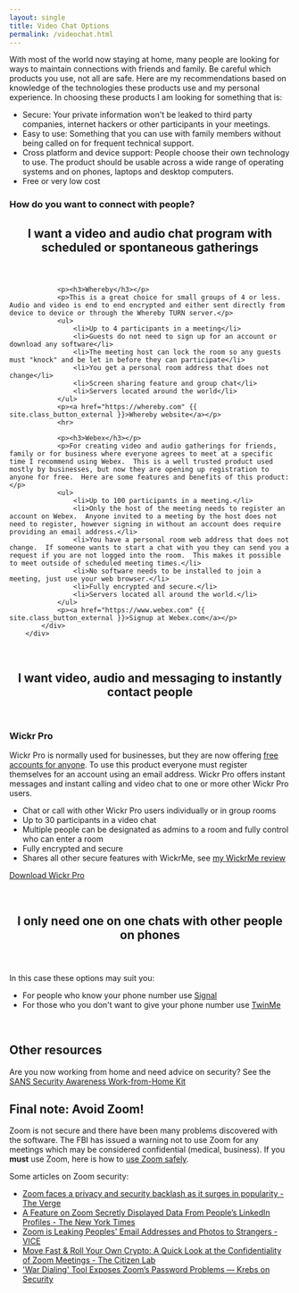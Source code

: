 ```yaml
---
layout: single
title: Video Chat Options
permalink: /videochat.html
---
```


With most of the world now staying at home, many people are looking for ways to maintain connections with friends and family.  Be careful which products you use, not all are safe.  Here are my recommendations based on knowledge of the technologies these products use and my personal experience.  In choosing these products I am looking for something that is:

- Secure: Your private information won't be leaked to third party companies, internet hackers or other participants in your meetings.
- Easy to use: Something that you can use with family members without being called on for frequent technical support.
- Cross platform and device support: People choose their own technology to use.  The product should be usable across a wide range of operating systems and on phones, laptops and desktop computers.
- Free or very low cost


<h3>How do you want to connect with people?</h3>

<div class="w3-row-padding">
		<div class="w3-card-4">
			<header class="w3-container w3-grey">
				<h2>I want a video and audio chat program with scheduled or spontaneous gatherings</h2>
			</header>
			<div class="w3-container">
			
				<p><h3>Whereby</h3></p>
				<p>This is a great choice for small groups of 4 or less.  Audio and video is end to end encrypted and either sent directly from device to device or through the Whereby TURN server.</p>
				<ul>
					<li>Up to 4 participants in a meeting</li>
					<li>Guests do not need to sign up for an account or download any software</li>
					<li>The meeting host can lock the room so any guests must "knock" and be let in before they can participate</li>
					<li>You get a personal room address that does not change</li>
					<li>Screen sharing feature and group chat</li>
					<li>Servers located around the world</li>
				</ul>
				<p><a href="https://whereby.com" {{ site.class_button_external }}>Whereby website</a></p>
				<hr>
			
				<p><h3>Webex</h3></p>
				<p>For creating video and audio gatherings for friends, family or for business where everyone agrees to meet at a specific time I recommend using Webex.  This is a well trusted product used mostly by businesses, but now they are opening up registration to anyone for free.  Here are some features and benefits of this product:</p>
				<ul>
					<li>Up to 100 participants in a meeting.</li>
					<li>Only the host of the meeting needs to register an account on Webex.  Anyone invited to a meeting by the host does not need to register, however signing in without an account does require providing an email address.</li>
					<li>You have a personal room web address that does not change.  If someone wants to start a chat with you they can send you a request if you are not logged into the room.  This makes it possible to meet outside of scheduled meeting times.</li>
					<li>No software needs to be installed to join a meeting, just use your web browser.</li>
					<li>Fully encrypted and secure.</li>
					<li>Servers located all around the world.</li>
				</ul>
				<p><a href="https://www.webex.com" {{ site.class_button_external }}>Signup at Webex.com</a></p>
			</div>
		</div>
</div>

<br />

<div class="w3-row-padding">
		<div class="w3-card-4">
			<header class="w3-container w3-grey">
				<h2>I want video, audio and messaging to instantly contact people</h2>
			</header>
			<div class="w3-container">
				<p><h3>Wickr Pro</h3></p>
				<p>Wickr Pro is normally used for businesses, but they are now offering <a href="https://wickr.com/wickr-extends-wickr-pro-service-offerings-for-free-amidst-urgent-spike-in-remote-work/" {{ site.class_button_external }}>free accounts for anyone</a>.  To use this product everyone must register themselves for an account using an email address.  Wickr Pro offers instant messages and instant calling and video chat to one or more other Wickr Pro users.</p>
				<ul>
					<li>Chat or call with other Wickr Pro users individually or in group rooms</li>
					<li>Up to 30 participants in a video chat</li>
					<li>Multiple people can be designated as admins to a room and fully control who can enter a room</li>
					<li>Fully encrypted and secure</li>
					<li>Shares all other secure features with WickrMe, see <a href="/centralizedapps.html#wickrme" {{ site.class_button_internal }}>my WickrMe review</a></li>
				</ul>
				<p><a href="https://pro-download.wickr.com/#/version/pro" {{ site.class_button_external }}>Download Wickr Pro</a></p>
			</div>
		</div>
</div>

<br />

<div class="w3-row-padding">
		<div class="w3-card-4">
			<header class="w3-container w3-grey">
				<h2>I only need one on one chats with other people on phones</h2>
			</header>
			<div class="w3-container">
				<p>In this case these options may suit you:</p>
				<ul>
					<li>For people who know your phone number use <a href="/centralizedapps.html#signal" {{ site.class_button_internal }}>Signal</a></li>
					<li>For those who you don't want to give your phone number use <a href="/p2papps.html#twinme" {{ site.class_button_internal }}>TwinMe</a></li>
				</ul>
			</div>
		</div>
</div>

<br />

<h2>Other resources</h2>
Are you now working from home and need advice on security? See the <a href="https://www.sans.org/security-awareness-training/sans-security-awareness-work-home-deployment-kit?msc=sans-free-lp" {{ site.class_button_external }}>SANS Security Awareness Work-from-Home Kit</a>

<br />

<h2> Final note: <strong>Avoid Zoom!</strong></h2>

<p>Zoom is not secure and there have been many problems discovered with the software.  The FBI has issued a warning not to use Zoom for any meetings which may be considered confidential (medical, business).  If you <strong>must</strong> use Zoom, here is how to <a href="https://blog.checkpoint.com/2020/03/26/whos-zooming-who-guidelines-on-how-to-use-zoom-safely/" {{ site.class_button_external }}>use Zoom safely</a>.</p>

<p>Some articles on Zoom security:</p>

- [Zoom faces a privacy and security backlash as it surges in popularity - The Verge](https://www.theverge.com/2020/4/1/21202584/zoom-security-privacy-issues-video-conferencing-software-coronavirus-demand-response)
- [A Feature on Zoom Secretly Displayed Data From People’s LinkedIn Profiles - The New York Times](https://www.nytimes.com/2020/04/02/technology/zoom-linkedin-data.html)
- [Zoom is Leaking Peoples' Email Addresses and Photos to Strangers - VICE](https://www.vice.com/en_us/article/k7e95m/zoom-leaking-email-addresses-photos)
- [Move Fast & Roll Your Own Crypto: A Quick Look at the Confidentiality of Zoom Meetings - The Citizen Lab](https://citizenlab.ca/2020/04/move-fast-roll-your-own-crypto-a-quick-look-at-the-confidentiality-of-zoom-meetings/)
- ['War Dialing' Tool Exposes Zoom’s Password Problems — Krebs on Security](https://krebsonsecurity.com/2020/04/war-dialing-tool-exposes-zooms-password-problems/)
